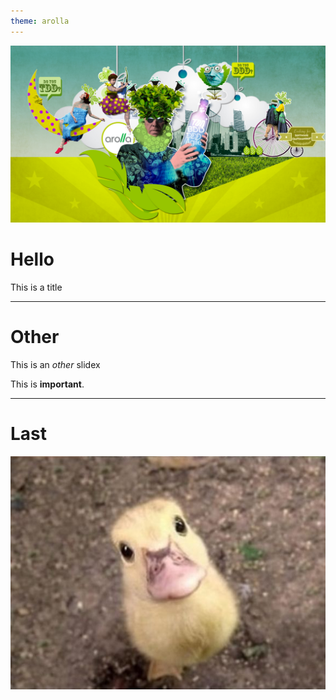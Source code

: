 ```yaml
---
theme: arolla
---
```


![bg](background.png)

# Hello

This is a title

---

# Other

This is an *other* slidex	

This is **important**.

----

# Last

![w:500px](cute-duck.jpg)
